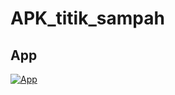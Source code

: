 # APK_titik_sampah

## App

[![App](https://skillicons.dev/icons?i=git,html,css,js,php,laravel,bootstrap&theme=light)](https://skillicons.dev)
